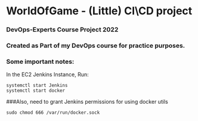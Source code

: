 # WorldOfGame - (Little) CI\CD project

### DevOps-Experts Course Project 2022
### Created as Part of my DevOps course for practice purposes.

### Some important notes:
In the EC2 Jenkins Instance,
Run:
```
systemctl start Jenkins
systemctl start docker
```

###Also, need to grant Jenkins permissions for using docker utils
```
sudo chmod 666 /var/run/docker.sock
```


